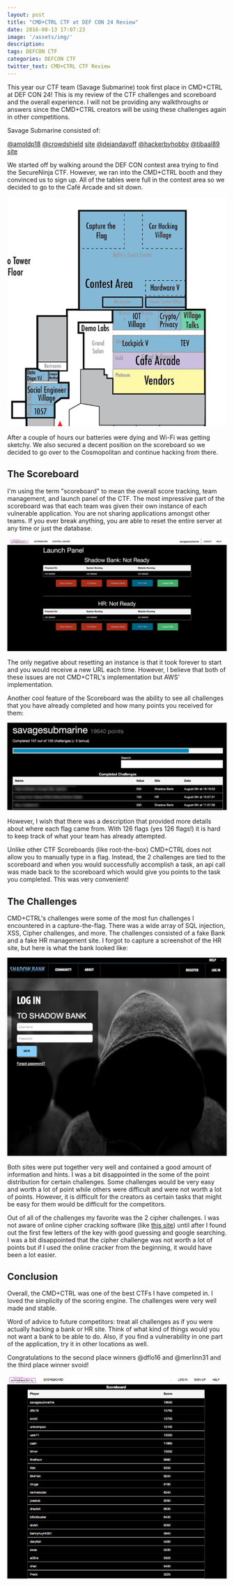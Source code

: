 ```yaml
---
layout: post
title: "CMD+CTRL CTF at DEF CON 24 Review"
date: 2016-08-13 17:07:23
image: '/assets/img/'
description:
tags: DEFCON CTF
categories: DEFCON CTF
twitter_text: CMD+CTRL CTF Review
---
```

This year our CTF team (Savage Submarine) took first place in CMD+CTRL at DEF CON 24! This is my review of the CTF challenges and scoreboard and the overall experience. I will not be providing any walkthroughs or answers since the CMD+CTRL creators will be using these challenges again in other competitions.

Savage Submarine consisted of:

[@amoldp18](https://twitter.com/amoldp18)
[@crowdshield](https://twitter.com/crowdshield) [site](https://crowdshield.com/)
[@dejandayoff](https://twitter.com/dejandayoff)
[@hackerbyhobby](https://twitter.com/hackerbyhobby)
[@tibaal89](https://twitter.com/tibaal89) [site](https://tibaal.github.io/)

We started off by walking around the DEF CON contest area trying to find the SecureNinja CTF. However, we ran into the CMD+CTRL booth and they convinced us to sign up. All of the tables were full in the contest area so we decided to go to the Café Arcade and sit down.

![DEF CON 24 Map](/assets/img/ctf/cmdnctrl/DEFCON_24_map.png)

After a couple of hours our batteries were dying and Wi-Fi was getting sketchy. We also secured a decent position on the scoreboard so we decided to go over to the Cosmopolitan and continue hacking from there.

## The Scoreboard

I'm using the term "scoreboard" to mean the overall score tracking, team management, and launch panel of the CTF. The most impressive part of the scoreboard was that each team was given their own instance of each vulnerable application. You are not sharing applications amongst other teams. If you ever break anything, you are able to reset the entire server at any time or just the database.

![launch panel](/assets/img/ctf/cmdnctrl/CMD_n_CTRL_Scoreboard.png)

The only negative about resetting an instance is that it took forever to start and you would receive a new URL each time. However, I believe that both of these issues are not CMD+CTRL's implementation but AWS' implementation.

Another cool feature of the Scoreboard was the ability to see all challenges that you have already completed and how many points you received for them:

![score](/assets/img/ctf/cmdnctrl/Score.png)

However, I wish that there was a description that provided more details about where each flag came from. With 126 flags (yes 126 flags!) it is hard to keep track of what your team has already attempted.

Unlike other CTF Scoreboards (like root-the-box) CMD+CTRL does not allow you to manually type in a flag. Instead, the 2 challenges are tied to the scoreboard and when you would successfully accomplish a task, an api call was made back to the scoreboard which would give you points to the task you completed. This was very convenient!

## The Challenges

CMD+CTRL's challenges were some of the most fun challenges I encountered in a capture-the-flag. There was a wide array of SQL injection, XSS, Cipher challenges, and more. The challenges consisted of a fake Bank and a fake HR management site. I forgot to capture a screenshot of the HR site, but here is what the bank looked like:

![bank](/assets/img/ctf/cmdnctrl/ShadowBank.png)

Both sites were put together very well and contained a good amount of information and hints. I was a bit disappointed in the some of the point distribution for certain challenges. Some challenges would be very easy and worth a lot of point while others were difficult and were not worth a lot of points. However, it is difficult for the creators as certain tasks that might be easy for them would be difficult for the competitors.

Out of all of the challenges my favorite was the 2 cipher challenges. I was not aware of online cipher cracking software (like [this site](http://www.mygeocachingprofile.com/codebreaker.vigenerecipher.aspx)) until after I found out the first few letters of the key with good guessing and google searching. I was a bit disappointed that the cipher challenge was not worth a lot of points but if I used the online cracker from the beginning, it would have been a lot easier.

## Conclusion

Overall, the CMD+CTRL was one of the best CTFs I have competed in. I loved the simplicity of the scoring engine. The challenges were very well made and stable.

Word of advice to future competitors: treat all challenges as if you were actually hacking a bank or HR site. Think of what kind of things would you not want a bank to be able to do. Also, if you find a vulnerability in one part of the application, try it in other locations as well.

Congratulations to the second place winners @dflo16 and @merlinn31 and the third place winner svoid!

![Final Score](/assets/img/ctf/cmdnctrl/FinalScore.png)


